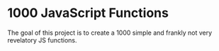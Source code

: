 # 1000 JavaScript Functions

The goal of this project is to create a 1000 simple and frankly not very revelatory JS functions.
